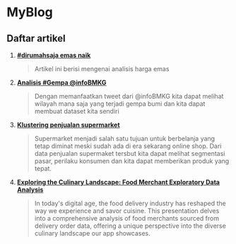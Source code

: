 # MyBlog

## Daftar artikel
1. [**#dirumahsaja emas naik**](https://iannarsa.github.io/emas.html)
	> Artikel ini berisi mengenai analisis harga emas
2. [**Analisis #Gempa @infoBMKG**](https://iannarsa.github.io/bmkg/bmkg.html)
	> Dengan memanfaatkan tweet dari @infoBMKG kita dapat melihat wilayah mana saja yang terjadi gempa bumi dan kita dapat membuat dataset kita sendiri
3.  [**Klustering penjualan supermarket**](https://iannarsa.github.io/penjualan/supermarket_sale_analysis.html)
	> Supermarket menjadi salah satu tujuan untuk berbelanja yang tetap diminat meski sudah ada di era sekarang online shop. Dari data penjualan supermaket tersbut kita dapat melihat segmentasi pasar, perilaku konsumen dan kita dapat memberikan produk yang tepat.
4. [**Exploring the Culinary Landscape: Food Merchant Exploratory Data Analysis**](https://iannarsa.github.io/food_EDA/Exploring_the_Culinary_Landscape_Food_Merchant.html)
	> In today's digital age, the food delivery industry has reshaped the way we experience and savor cuisine. This presentation delves into a comprehensive analysis of food merchants sourced from delivery order data, offering a unique perspective into the diverse culinary landscape our app showcases.
